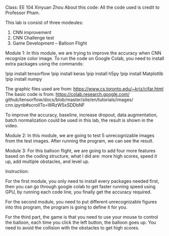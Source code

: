 Class: EE 104
Xinyuan Zhou
About this code:
All the code used is credit to Professor Pham.

This lab is consist of three modeules:
1. CNN improvement
2. CNN Challenge test
3. Game Development – Balloon Flight

Module 1:
In this module, we are trying to improve the accuracy when CNN recognize color image.
To run the code on Google Colab, you need to install extra packages using the commands:

!pip install tensorflow
!pip install keras
!pip install h5py
!pip install Matplotlib
!pip install numpy

The graphic files used are from: https://www.cs.toronto.edu/~kriz/cifar.html
The basic code is from: https://colab.research.google.com/
github/tensorflow/docs/blob/master/site/en/tutorials/images/
cnn.ipynb#scrollTo=WRzW5xSDDbNF

To improve the accuracy, baseline, increase dropout, data augmentation, batch normalization could
be used in this lab, the result is shown in the video.

Module 2:
In this module, we are going to test 5 unrecognizable images from the test images.
After running the program, we can see the result.

Module 3:
For this balloon flight, we are going to add four more features based on the coding structure,
what I did are: more high scores, speed it up, add multiple obstacles, and level up.


Instruction:

For the first module, you only need to install every packages needed first, then you can go through
google colab to get faster running speed using GPU, by running each code line, you finally get
the accuracy required.

For the second module, you need to put different unrecognizable figures into this program,
the program is going to define it for you.

For the third part, the game is that you need to use your mouse to control the balloon,
each time you click the left button, the balloon goes up. You need to avoid the collision with 
the obstacles to get high scores.

